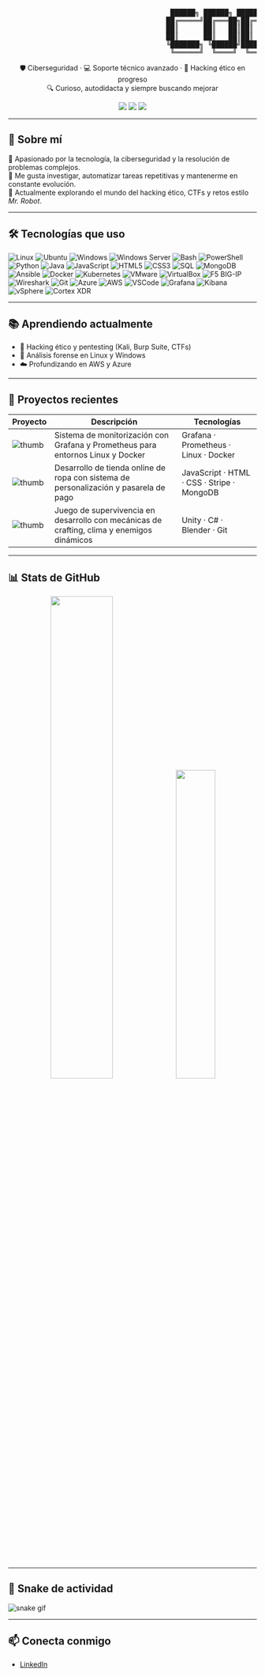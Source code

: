 <p align="center">
<pre>
                                       ██████╗ ██████╗ ██████╗ ██╗ ██████╗ ██████╗ ██╗  ██╗
                                      ██╔═════╝██╔═══██╗██╔══██ ██║██╔════╝ ██╔═══╝ ██║  ██║
                                      ██║      ██║   ██║██║  ██ ██║██║      █████╗   █████╔╝ 
                                      ██║      ██║   ██║██║  ██ ██║██║      ██╔══╝  ██╔══██╗ 
                                      ╚███████╗ ╚██████╝██████║ ██║╚██████╗ ███████╗██║  ██║
                                       ╚══════╝  ╚════╝  ╚════╝ ╚═╝  ╚════╝ ╚══════╝╚═╝   ╚╝
</pre>

<p align="center">
🛡️ Ciberseguridad · 💻 Soporte técnico avanzado · 🧠 Hacking ético en progreso <br>
🔍 Curioso, autodidacta y siempre buscando mejorar
</p>

<p align="center">
  <img src="https://img.shields.io/badge/Hacking%20Ético-En%20proceso-informational?style=for-the-badge&logo=linux" />
  <img src="https://img.shields.io/badge/Proyectos-Freelance-yellow?style=for-the-badge&logo=github" />
  <img src="https://img.shields.io/badge/Disponible-Sí-brightgreen?style=for-the-badge&logo=visualstudiocode" />
</p>

---

## 🚀 Sobre mí

🎯 Apasionado por la tecnología, la ciberseguridad y la resolución de problemas complejos.  
🧩 Me gusta investigar, automatizar tareas repetitivas y mantenerme en constante evolución.  
🧠 Actualmente explorando el mundo del hacking ético, CTFs y retos estilo *Mr. Robot*.

---

## 🛠️ Tecnologías que uso

![Linux](https://img.shields.io/badge/-Linux-000?style=flat&logo=linux)
![Ubuntu](https://img.shields.io/badge/-Ubuntu-E95420?style=flat&logo=ubuntu)
![Windows](https://img.shields.io/badge/-Windows-0078D6?style=flat&logo=windows)
![Windows Server](https://img.shields.io/badge/-Windows%20Server-0078D6?style=flat&logo=microsoft)
![Bash](https://img.shields.io/badge/-Bash-4EAA25?style=flat&logo=gnu-bash)
![PowerShell](https://img.shields.io/badge/-PowerShell-5391FE?style=flat&logo=powershell)
![Python](https://img.shields.io/badge/-Python-3776AB?style=flat&logo=python)
![Java](https://img.shields.io/badge/-Java-007396?style=flat&logo=java)
![JavaScript](https://img.shields.io/badge/-JavaScript-F7DF1E?style=flat&logo=javascript&logoColor=000)
![HTML5](https://img.shields.io/badge/-HTML5-E34F26?style=flat&logo=html5&logoColor=fff)
![CSS3](https://img.shields.io/badge/-CSS3-1572B6?style=flat&logo=css3)
![SQL](https://img.shields.io/badge/-SQL-4479A1?style=flat&logo=postgresql)
![MongoDB](https://img.shields.io/badge/-MongoDB-47A248?style=flat&logo=mongodb)
![Ansible](https://img.shields.io/badge/-Ansible-EE0000?style=flat&logo=ansible)
![Docker](https://img.shields.io/badge/-Docker-2496ED?style=flat&logo=docker)
![Kubernetes](https://img.shields.io/badge/-Kubernetes-326CE5?style=flat&logo=kubernetes)
![VMware](https://img.shields.io/badge/-VMware-607078?style=flat&logo=vmware)
![VirtualBox](https://img.shields.io/badge/-VirtualBox-183A61?style=flat&logo=virtualbox)
![F5 BIG-IP](https://img.shields.io/badge/-F5%20BIG--IP-E40000?style=flat&logo=f5)
![Wireshark](https://img.shields.io/badge/-Wireshark-1679A7?style=flat&logo=wireshark)
![Git](https://img.shields.io/badge/-Git-F05032?style=flat&logo=git)
![Azure](https://img.shields.io/badge/-Azure-0078D4?style=flat&logo=microsoftazure)
![AWS](https://img.shields.io/badge/-AWS-232F3E?style=flat&logo=amazonaws)
![VSCode](https://img.shields.io/badge/-VSCode-007ACC?style=flat&logo=visual-studio-code)
![Grafana](https://img.shields.io/badge/-Grafana-F46800?style=flat&logo=grafana)
![Kibana](https://img.shields.io/badge/-Kibana-005571?style=flat&logo=kibana)
![vSphere](https://img.shields.io/badge/-vSphere-607078?style=flat&logo=vmware)
![Cortex XDR](https://img.shields.io/badge/-Cortex%20XDR-74C0FC?style=flat&logo=paloaltonetworks)

---

## 📚 Aprendiendo actualmente

- 🔐 Hacking ético y pentesting (Kali, Burp Suite, CTFs)
- 🐧 Análisis forense en Linux y Windows
- ☁️ Profundizando en AWS y Azure

---

## 🧪 Proyectos recientes

| Proyecto | Descripción | Tecnologías |
|----------|-------------|-------------|
| ![thumb](https://via.placeholder.com/100) | Sistema de monitorización con Grafana y Prometheus para entornos Linux y Docker | Grafana · Prometheus · Linux · Docker |
| ![thumb](https://via.placeholder.com/100) | Desarrollo de tienda online de ropa con sistema de personalización y pasarela de pago | JavaScript · HTML · CSS · Stripe · MongoDB |
| ![thumb](https://via.placeholder.com/100) | Juego de supervivencia en desarrollo con mecánicas de crafting, clima y enemigos dinámicos | Unity · C# · Blender · Git |

---

## 📊 Stats de GitHub

<p align="center">
  <img src="https://github-readme-stats.vercel.app/api?username=codicex&show_icons=true&theme=tokyonight" width="50%" />
  <img src="https://github-readme-stats.vercel.app/api/top-langs/?username=codicex&layout=compact&theme=tokyonight" width="40%" />
</p>

---

## 🐍 Snake de actividad

<img src="https://raw.githubusercontent.com/codicex/codicex/output/github-contribution-grid-snake.svg" alt="snake gif" />


---

## 📫 Conecta conmigo

- [LinkedIn](https://www.linkedin.com/in/tu-usuario) <!-- cámbialo si quieres -->
